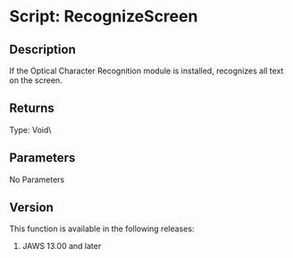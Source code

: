 # Script: RecognizeScreen

## Description

If the Optical Character Recognition module is installed, recognizes all
text on the screen.

## Returns

Type: Void\

## Parameters

No Parameters

## Version

This function is available in the following releases:

1.  JAWS 13.00 and later
